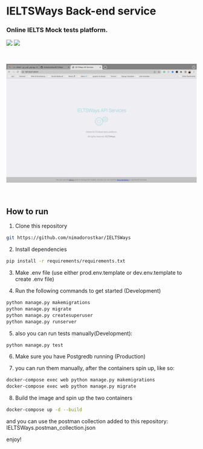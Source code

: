 # IELTSWays Back-end service

### Online IELTS Mock tests platform.


[![](https://img.shields.io/badge/python-3.10-orange)](https://www.python.org/)
[![](https://img.shields.io/badge/Django-4.1-green)](https://www.djangoproject.com/)

<br>

![example](https://github.com/nimadorostkar/IELTSWays/blob/main/docs/screenshot.png)

<br>


## How to run

1. Clone this repository

```bash
git https://github.com/nimadorostkar/IELTSWays
```

2. Install dependencies

```bash
pip install -r requirements/requirements.txt 
```

3. Make .env file (use either prod.env.template or dev.env.template to create .env file)

4. Run the following commands to get started (Development)

```bash
python manage.py makemigrations
python manage.py migrate
python manage.py createsuperuser
python manage.py runserver
```

5. also you can run tests manually(Development):

```bash
python manage.py test
```

6. Make sure you have Postgredb running (Production)

7. you can run them manually, after the containers spin up, like so:

```bash
docker-compose exec web python manage.py makemigrations
docker-compose exec web python manage.py migrate   
```

8. Build the image and spin up the two containers

```bash
docker-compose up -d --build
```

and you can use the postman collection added to this repository:
 IELTSWays.postman_collection.json


 enjoy!